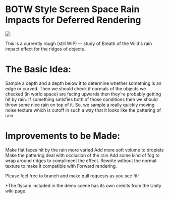 # BOTW Style Screen Space Rain Impacts for Deferred Rendering
![](http://i.imgur.com/OUWhM19.gif)

This is a currently rough (still WIP) -- study of Breath of the Wild's rain impact effect for the ridges of objects. 

# The Basic Idea:
Sample a depth and a depth below it to determine whether something is an edge or curved. Then we should check if normals of the objects we checked (in world space) are facing upwards then they're probably getting hit by rain. If something satisfies both of those conditions then we should throw some nice rain on top of it. So, we sample a really quickly moving noise texture which is cutoff in such a way that it looks like the pattering of rain. 

# Improvements to be Made:
Make flat faces hit by the rain more varied 
Add more soft volume to droplets
Make the pattering deal with occlusion of the rain
Add some kind of fog to wrap around ridges to compliment the effect.
Rewrite without the normal texture to make it compatible with Forward rendering.

Please feel free to branch and make pull requests as you see fit! 

*The flycam included in the demo scene has its own credits from the Unity wiki page.
